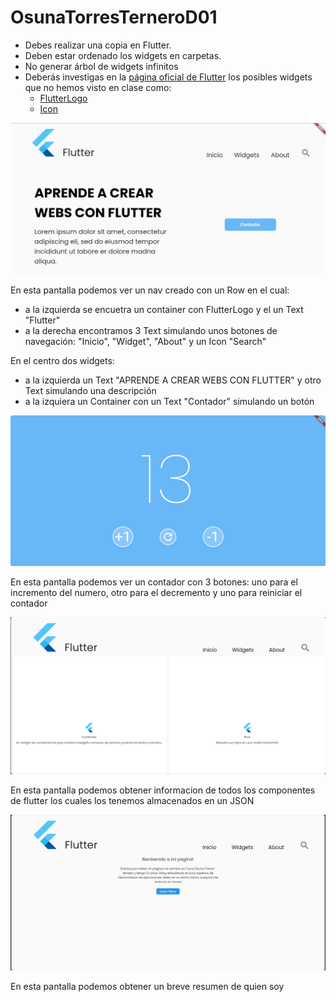 # OsunaTorresTerneroD01

- Debes realizar una copia en Flutter.
- Deben estar ordenado los widgets en carpetas.
- No generar árbol de widgets infinitos
- Deberás investigas en la [página oficial de Flutter](https://docs.flutter.dev/) los posibles widgets que no hemos visto en clase como:
  - [FlutterLogo](https://api.flutter.dev/flutter/material/FlutterLogo-class.html)
  - [Icon](https://api.flutter.dev/flutter/widgets/Icon-class.html)

![Captura 1](/inicio.png)

En esta pantalla podemos ver un nav creado con un Row en el cual:

- a la izquierda se encuetra un container con FlutterLogo y el un Text "Flutter"
- a la derecha encontramos 3 Text simulando unos botones de navegación: "Inicio", "Widget", "About" y un Icon "Search"

En el centro dos widgets:

- a la izquierda un Text "APRENDE A CREAR WEBS CON FLUTTER" y otro Text simulando una descripción
- a la izquiera un Container con un Text "Contador" simulando un botón

![Captura 2](/contador.png)

En esta pantalla podemos ver un contador con 3 botones: uno para el incremento del numero, otro para el decremento y uno para reiniciar el contador

![Captura 3](/widgets.png)

En esta pantalla podemos obtener informacion de todos los componentes de flutter los cuales los tenemos almacenados en un JSON

![Captura 4](/about.png)

En esta pantalla podemos obtener un breve resumen de quien soy
